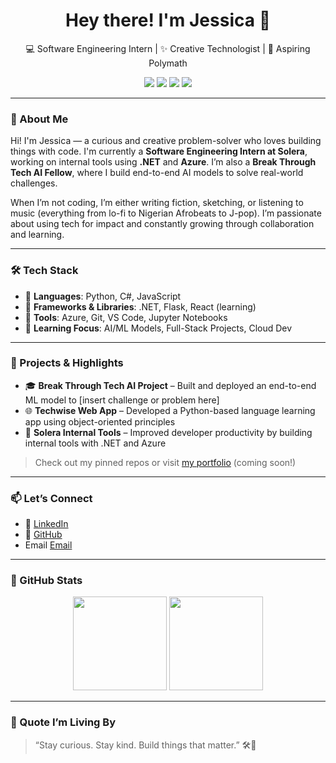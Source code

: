 <h1 align="center">Hey there! I'm Jessica 👋</h1>

<p align="center">
  💻 Software Engineering Intern | ✨ Creative Technologist | 🎨 Aspiring Polymath
</p>

<p align="center">
  <img src="https://img.shields.io/badge/Code-.NET-blue?style=flat-square&logo=.net&logoColor=white"/>
  <img src="https://img.shields.io/badge/AI/ML-BreakThroughTech-blue?style=flat-square&logo=python&logoColor=white"/>
  <img src="https://img.shields.io/badge/Python-Intermediate-blue?style=flat-square&logo=python"/>
  <img src="https://img.shields.io/badge/Currently-LearningML-blue?style=flat-square&logo=openai"/>
</p>

---

### 🌟 About Me

Hi! I'm Jessica — a curious and creative problem-solver who loves building things with code. I'm currently a **Software Engineering Intern at Solera**, working on internal tools using **.NET** and **Azure**. I’m also a **Break Through Tech AI Fellow**, where I build end-to-end AI models to solve real-world challenges.

When I’m not coding, I’m either writing fiction, sketching, or listening to music (everything from lo-fi to Nigerian Afrobeats to J-pop). I’m passionate about using tech for impact and constantly growing through collaboration and learning.

---

### 🛠️ Tech Stack

- 💙 **Languages**: Python, C#, JavaScript  
- 💙 **Frameworks & Libraries**: .NET, Flask, React (learning)  
- 💙 **Tools**: Azure, Git, VS Code, Jupyter Notebooks  
- 💙 **Learning Focus**: AI/ML Models, Full-Stack Projects, Cloud Dev

---

### 📌 Projects & Highlights

- 🎓 **Break Through Tech AI Project** – Built and deployed an end-to-end ML model to [insert challenge or problem here]  
- 🌐 **Techwise Web App** – Developed a Python-based language learning app using object-oriented principles  
- 🧰 **Solera Internal Tools** – Improved developer productivity by building internal tools with .NET and Azure

> Check out my pinned repos or visit [my portfolio](https://your-portfolio-link.com) (coming soon!)

---

### 📫 Let’s Connect

- 💼 [LinkedIn](https://linkedin.com/in/jessica-rita-ochuba)
- 📁 [GitHub](https://github.com/youjessica-rita)
- Email [Email](mailto:ojessicarita@gmail.com)

---

### 🔄 GitHub Stats

<p align="center">
  <img src="https://github-readme-stats.vercel.app/api?username=yourusername&show_icons=true&theme=blueberry&hide_border=true" height="150" />
  <img src="https://github-readme-stats.vercel.app/api/top-langs/?username=yourusername&layout=compact&theme=blueberry&hide_border=true" height="150"/>
</p>

---

### 💭 Quote I’m Living By

> “Stay curious. Stay kind. Build things that matter.” 🛠️💙
